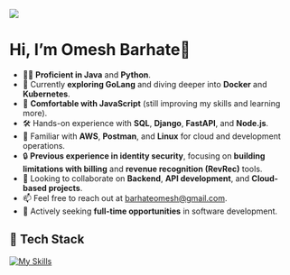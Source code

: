 ![](https://media.giphy.com/media/xTiIzJSKB4l7xTouE8/giphy.gif)


# Hi, I’m Omesh Barhate👋

- 👨‍💻 **Proficient in Java** and **Python**.
- 🌱 Currently **exploring GoLang** and diving deeper into **Docker** and **Kubernetes**.
- 👀 **Comfortable with JavaScript** (still improving my skills and learning more).
- 🛠️ Hands-on experience with **SQL**, **Django**, **FastAPI**, and **Node.js**.
- 🚀 Familiar with **AWS**, **Postman**, and **Linux** for cloud and development operations.
- 🔒 **Previous experience in identity security**, focusing on **building limitations with billing** and **revenue recognition (RevRec)** tools.
- 💞️ Looking to collaborate on **Backend**, **API development**, and **Cloud-based projects**.
- 📫 Feel free to reach out at  [barhateomesh@gmail.com](mailto:barhateomesh@gmail.com).
- 💼 Actively seeking **full-time opportunities** in software development.


## 🚀 Tech Stack

[![My Skills](https://skillicons.dev/icons?i=aws,bash,c,django,docker,express,fastapi,go,java,javascript,kubernetes,linux,mongodb,mysql,nodejs,nginx,postgres,postman,py,ubuntu)](https://skillicons.dev)
